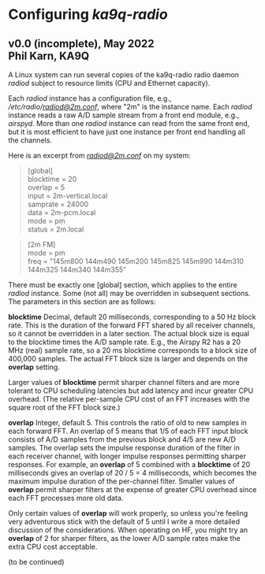 Configuring *ka9q-radio*
========================

v0.0 (incomplete), May 2022  
Phil Karn, KA9Q
---------------

A Linux system can run several copies of the ka9q-radio radio daemon
*radiod* subject to resource limits (CPU and Ethernet capacity).

Each *radiod* instance has a configuration file, e.g.,
*/etc/radio/radiod@2m.conf*, where "2m" is the instance name.  Each
*radiod* instance reads a raw A/D sample stream from a front end
module, e.g., *airspyd*. More than one *radiod* instance can read from
the same front end, but it is most efficient to have just one instance
per front end handling all the channels.

Here is an excerpt from *radiod@2m.conf* on my system:

>[global]  
>blocktime = 20  
>overlap = 5  
>input = 2m-vertical.local  
>samprate = 24000  
>data = 2m-pcm.local  
>mode = pm  
>status = 2m.local  
  
>[2m FM]  
>mode = pm  
>freq = "145m800 144m490 145m200 145m825 145m990 144m310 144m325 144m340 144m355"  

There must be exactly one [global] section, which applies to
the entire *radiod* instance. Some (not all) may be overridden in
subsequent sections. The parameters in this section are as follows:

**blocktime** Decimal, default 20 milliseconds, corresponding to a 50
Hz block rate. This is the duration of the forward FFT shared by all
receiver channels, so it cannot be overridden in a later section. The
actual block size is equal to the blocktime times the A/D sample
rate. E.g., the Airspy R2 has a 20 MHz (real) sample rate, so a 20 ms
blocktime corresponds to a block size of 400,000 samples. The actual
FFT block size is larger and depends on the **overlap** setting.

Larger values of **blocktime** permit sharper channel filters and are
more tolerant to CPU scheduling latencies but add latency and incur
greater CPU overhead. (The relative per-sample CPU cost of an FFT
increases with the square root of the FFT block size.)

**overlap** Integer, default 5. This controls the ratio of old to new
samples in each forward FFT. An overlap of 5 means that 1/5 of each
FFT input block consists of A/D samples from the previous block and
4/5 are new A/D samples. The overlap sets the impulse response
duration of the filter in each receiver channel, with longer impulse
responses permitting sharper responses. For example, an **overlap** of
5 combined with a **blocktime** of 20 milliseconds gives an overlap of
20 / 5 = 4 milliseconds, which becomes the maximum impulse duration of
the per-channel filter. Smaller values of **overlap** permit sharper
filters at the expense of greater CPU overhead since each FFT
processes more old data.

Only certain values of **overlap** will work properly, so unless
you're feeling very adventurous stick with the default of 5 until I
write a more detailed discussion of the considerations. When operating
on HF, you might try an **overlap** of 2 for sharper filters, as the
lower A/D sample rates make the extra CPU cost acceptable.

(to be continued)




